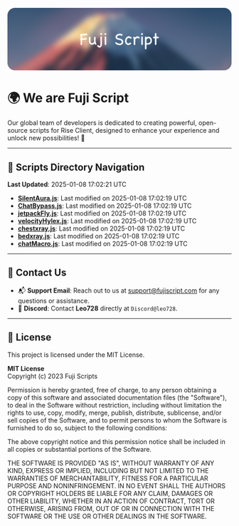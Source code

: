 ![Banner](.github/b.webp)

# 🌍 **We are Fuji Script**

Our global team of developers is dedicated to creating powerful, open-source scripts for Rise Client, designed to enhance your experience and unlock new possibilities! 🌟

---
<!-- SCRIPTS_NAVIGATION_START -->
## 📂 **Scripts Directory Navigation**

**Last Updated**: 2025-01-08 17:02:21 UTC

- **[SilentAura.js](scripts/SilentAura.js)**: Last modified on 2025-01-08 17:02:19 UTC
- **[ChatBypass.js](scripts/ChatBypass.js)**: Last modified on 2025-01-08 17:02:19 UTC
- **[jetpackFly.js](scripts/jetpackFly.js)**: Last modified on 2025-01-08 17:02:19 UTC
- **[velocityHylex.js](scripts/velocityHylex.js)**: Last modified on 2025-01-08 17:02:19 UTC
- **[chestxray.js](scripts/chestxray.js)**: Last modified on 2025-01-08 17:02:19 UTC
- **[bedxray.js](scripts/bedxray.js)**: Last modified on 2025-01-08 17:02:19 UTC
- **[chatMacro.js](scripts/chatMacro.js)**: Last modified on 2025-01-08 17:02:19 UTC

<!-- SCRIPTS_NAVIGATION_END -->

---

## 💬 **Contact Us**  
- 📬 **Support Email**: Reach out to us at [support@fujiscript.com](mailto:support@fujiscript.com) for any questions or assistance.  
- 💬 **Discord**: Contact **Leo728** directly at `Discord@leo728`.

---

## 📜 **License**

This project is licensed under the MIT License.  

**MIT License**  
Copyright (c) 2023 Fuji Scripts  

Permission is hereby granted, free of charge, to any person obtaining a copy of this software and associated documentation files (the "Software"), to deal in the Software without restriction, including without limitation the rights to use, copy, modify, merge, publish, distribute, sublicense, and/or sell copies of the Software, and to permit persons to whom the Software is furnished to do so, subject to the following conditions:  

The above copyright notice and this permission notice shall be included in all copies or substantial portions of the Software.  

THE SOFTWARE IS PROVIDED "AS IS", WITHOUT WARRANTY OF ANY KIND, EXPRESS OR IMPLIED, INCLUDING BUT NOT LIMITED TO THE WARRANTIES OF MERCHANTABILITY, FITNESS FOR A PARTICULAR PURPOSE AND NONINFRINGEMENT. IN NO EVENT SHALL THE AUTHORS OR COPYRIGHT HOLDERS BE LIABLE FOR ANY CLAIM, DAMAGES OR OTHER LIABILITY, WHETHER IN AN ACTION OF CONTRACT, TORT OR OTHERWISE, ARISING FROM, OUT OF OR IN CONNECTION WITH THE SOFTWARE OR THE USE OR OTHER DEALINGS IN THE SOFTWARE.  
